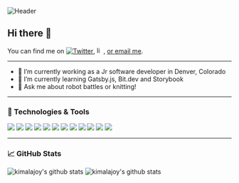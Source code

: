 ![Header](https://user-images.githubusercontent.com/54754467/101996564-e3383180-3c90-11eb-8c84-ad9c72318322.gif)

## Hi there 👋
<!-- Actual text -->

You can find me on [![Twitter][1.2]][1], <img src="https://user-images.githubusercontent.com/54754467/101998626-2e9f0f80-3c92-11eb-977b-979ba9caf071.png" alt="linkedin" width="15" height="15">, [or email me](kimalajoy@gmail.com).

<!-- Icons -->

[1.2]: http://i.imgur.com/wWzX9uB.png 

<!-- Links to your social media accounts -->

[1]: https://twitter.com/Tech16Kim
[2]: https://www.linkedin.com/in/kimala-cochran/
___

- 🔭 I’m currently working as a Jr software developer in Denver, Colorado
- 🌱 I’m currently learning Gatsby.js, Bit.dev and Storybook
- 💬 Ask me about robot battles or knitting!
___
### 🔧 Technologies & Tools

![](https://img.shields.io/badge/JavaScript-informational?style=flat&logo=javascript&logoColor=892bbb&color=2bbc8a)
![](https://img.shields.io/badge/React-informational?style=flat&logo=react&logoColor=892bbb&color=2bbc8a)
![](https://img.shields.io/badge/Gatsby-informational?style=flat&logo=gatsby&logoColor=892bbb&color=2bbc8a)
![](https://img.shields.io/badge/jQuery-informational?style=flat&logo=jquery&logoColor=892bbb&color=2bbc8a)
![](https://img.shields.io/badge/HTML-informational?style=flat&logo=html&logoColor=892bbb&color=2bbc8a)
![](https://img.shields.io/badge/CSS-informational?style=flat&logo=css&logoColor=892bbb&color=2bbc8a)
![](https://img.shields.io/badge/Mocha-informational?style=flat&logo=mocha&logoColor=892bbb&color=2bbc8a)
![](https://img.shields.io/badge/chai-informational?style=flat&logo=chai&logoColor=892bbb&color=2bbc8a)
![](https://img.shields.io/badge/Jest-informational?style=flat&logo=jest&logoColor=892bbb&color=2bbc8a)
![](https://img.shields.io/badge/Git-informational?style=flat&logo=git&logoColor=892bbb&color=2bbc8a)
![](https://img.shields.io/badge/webpack-informational?style=flat&logo=webpack&logoColor=892bbb&color=2bbc8a)
![](https://img.shields.io/badge/Storybook-informational?style=flat&logo=storybook&logoColor=892bbb&color=2bbc8a)
___
### 📈 GitHub Stats
![kimalajoy's github stats](https://github-readme-stats.vercel.app/api?username=kimalajoy&show_icons=true&theme=tokyonight)
![kimalajoy's github stats](https://github-readme-stats.vercel.app/api/top-langs/?username=kimalajoy&show_icons=true&theme=tokyonight)

